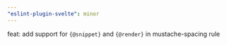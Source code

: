 ```yaml
---
"eslint-plugin-svelte": minor
---
```


feat: add support for `{@snippet}` and `{@render}` in mustache-spacing rule
